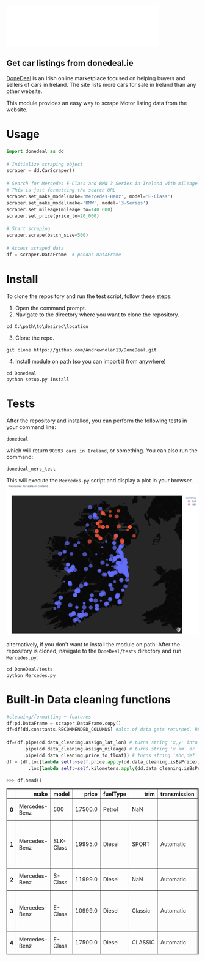![alt text](media/donedeal-logo-white-footer.svg)
## Get car listings from donedeal.ie
<a href = "www.donedeal.ie">DoneDeal</a>
 is an Irish online marketplace focused on helping buyers and sellers of cars in Ireland. The site lists more cars for sale in Ireland than any other website.

 This module provides an easy way to scrape Motor listing data from the website. 


# Usage

```python
import donedeal as dd

# Initialize scraping object
scraper = dd.CarScraper()

# Search for Mercedes E-Class and BMW 3 Series in Ireland with mileage under 140,000km and price under 20,000
# This is just formatting the search URL
scraper.set_make_model(make='Mercedes-Benz', model='E-Class') 
scraper.set_make_model(make='BMW', model='3-Series')
scraper.set_mileage(mileage_to=140_000)
scraper.set_price(price_to=20_000)

# Start scraping
scraper.scrape(batch_size=500)

# Access scraped data
df = scraper.DataFrame  # pandas.DataFrame
```
# Install
To clone the repository and run the test script, follow these steps:

1. Open the command prompt.
2. Navigate to the directory where you want to clone the repository.
```
cd C:\path\to\desired\location
```
3. Clone the repo.
```
git clone https://github.com/Andrewnolan13/DoneDeal.git
```
4. Install module on path (so you can import it from anywhere)
```
cd Donedeal
python setup.py install
```

# Tests
After the repository and installed, you can perform the following tests in your command line:
```
donedeal
```
which will return `90593 cars in Ireland`, or something. 
You can also run the command:
```
donedeal_merc_test
```
This will execute the `Mercedes.py` script and display a plot in your browser.
![alt text](media/image.png)

alternatively, if you don't want to install the module on path:
After the repository is cloned, navigate to the `DoneDeal/tests` directory and run `Mercedes.py`:
```
cd DoneDeal/tests
python Mercedes.py
```
<!-- ![alt text](media/plot.html) -->
# Built-in Data cleaning functions
```python
#cleaning/formatting + features
df:pd.DataFrame = scraper.DataFrame.copy()
df=df[dd.constants.RECOMMENDED_COLUMNS] #alot of data gets returned, RECOMMENDED_COLUMNS is an optional subset of columns 

df=(df.pipe(dd.data_cleaning.assign_lat_lon) # turns string 'x,y' into (float(x),float(y))
      .pipe(dd.data_cleaning.assign_mileage) # turns string 'x km' or 'x mi' into float(x) in km (turns mi to km)
      .pipe(dd.data_cleaning.price_to_float)) # turns string 'abc,def' into float(abcdef)
df = (df.loc[lambda self:~self.price.apply(dd.data_cleaning.isBsPrice)] # drops prices like 1234,123456,123456789,111111111 etc 
        .loc[lambda self:~self.kilometers.apply(dd.data_cleaning.isBsPrice)])# sometimes the mileage is bs too. sequential digits like 123456 are just so unlikely 

```
```python
>>> df.head()
```
<!-- <style>
  .dataframe {
    font-size: 8px;
  }
</style> -->
<table border="1" class="dataframe">
  <thead>
    <tr style="text-align: right;">  <!--font-size: 10px;-->
      <th></th>
      <th>make</th>
      <th>model</th>
      <th>price</th>
      <th>fuelType</th>
      <th>trim</th>
      <th>transmission</th>
      <th>engine</th>
      <th>enginePower</th>
      <th>acceleration</th>
      <th>seats</th>
      <th>numDoors</th>
      <th>colour</th>
      <th>country</th>
      <th>owners</th>
      <th>roadTax</th>
      <th>NCTExpiry</th>
      <th>bodyType</th>
      <th>year</th>
      <th>currency</th>
      <th>sellerType</th>
      <th>county</th>
      <th>countyTown</th>
      <th>header</th>
      <th>friendlyUrl</th>
      <th>lat</th>
      <th>lon</th>
      <th>kilometers</th>
    </tr>
  </thead>
  <tbody>
    <tr>
      <th>0</th>
      <td>Mercedes-Benz</td>
      <td>500</td>
      <td>17500.0</td>
      <td>Petrol</td>
      <td>NaN</td>
      <td></td>
      <td>5.0 L</td>
      <td>NaN</td>
      <td>NaN</td>
      <td>4</td>
      <td></td>
      <td>Grey</td>
      <td>Ireland</td>
      <td>3</td>
      <td></td>
      <td>May 2025</td>
      <td>Coupe</td>
      <td>1987</td>
      <td>EUR</td>
      <td>PRIVATE</td>
      <td>Co. Dublin</td>
      <td>Dublin 16</td>
      <td>1987 Mercedes-Benz 500</td>
      <td>https://www.donedeal.ie/cars-for-sale/1987-mercedes-benz-500/35499157</td>
      <td>53.255728</td>
      <td>-6.296347</td>
      <td>99000.000</td>
    </tr>
    <tr>
      <th>1</th>
      <td>Mercedes-Benz</td>
      <td>SLK-Class</td>
      <td>19995.0</td>
      <td>Diesel</td>
      <td>SPORT</td>
      <td>Automatic</td>
      <td>2.1 L</td>
      <td>204 hp</td>
      <td>6.7 sec</td>
      <td>2</td>
      <td>2</td>
      <td>Blue</td>
      <td>Ireland</td>
      <td>2</td>
      <td>280</td>
      <td>Jul 2025</td>
      <td>Convertible</td>
      <td>2014</td>
      <td>EUR</td>
      <td>PRO</td>
      <td>Co. Mayo</td>
      <td>Ballina</td>
      <td>141 MERCEDES SLK 250CDI AUTO AMG - LOW MILES -</td>
      <td>https://www.donedeal.ie/cars-for-sale/141-mercedes-slk-250cdi-auto-amg-low-miles-/36950512</td>
      <td>54.114950</td>
      <td>-9.155069</td>
      <td>111688.196</td>
    </tr>
    <tr>
      <th>2</th>
      <td>Mercedes-Benz</td>
      <td>S-Class</td>
      <td>11999.0</td>
      <td>Diesel</td>
      <td>NaN</td>
      <td>Automatic</td>
      <td>3.0 L</td>
      <td>NaN</td>
      <td>NaN</td>
      <td>5</td>
      <td>4</td>
      <td>Silver</td>
      <td>Ireland</td>
      <td>9</td>
      <td>1250</td>
      <td>Jan 2025</td>
      <td>Saloon</td>
      <td>2010</td>
      <td>EUR</td>
      <td>PRIVATE</td>
      <td>Co. Dublin</td>
      <td>South County</td>
      <td>Mercedes-Benz S-Class</td>
      <td>https://www.donedeal.ie/cars-for-sale/mercedes-benz-s-class/33603970</td>
      <td>53.269971</td>
      <td>-6.224923</td>
      <td>110000.000</td>
    </tr>
    <tr>
      <th>3</th>
      <td>Mercedes-Benz</td>
      <td>E-Class</td>
      <td>10999.0</td>
      <td>Diesel</td>
      <td>Classic</td>
      <td>Automatic</td>
      <td>2.1 L</td>
      <td>136 hp</td>
      <td>9.5 sec</td>
      <td>5</td>
      <td>4</td>
      <td>Black</td>
      <td>Ireland</td>
      <td>5</td>
      <td>280</td>
      <td>Nov 2024</td>
      <td>Saloon</td>
      <td>2013</td>
      <td>EUR</td>
      <td>PRO</td>
      <td>Co. Dublin</td>
      <td>Dublin 15</td>
      <td>Mercedes-Benz E-Class 200 CDI Blue Efficiency ECO</td>
      <td>https://www.donedeal.ie/cars-for-sale/mercedes-benz-e-class-200-cdi-blue-efficiency-eco/37552808</td>
      <td>53.390700</td>
      <td>-6.381690</td>
      <td>135999.000</td>
    </tr>
    <tr>
      <th>4</th>
      <td>Mercedes-Benz</td>
      <td>E-Class</td>
      <td>17500.0</td>
      <td>Diesel</td>
      <td>CLASSIC</td>
      <td>Automatic</td>
      <td>2.1 L</td>
      <td>136 hp</td>
      <td>9.5 sec</td>
      <td>5</td>
      <td>4</td>
      <td>Black</td>
      <td>Ireland</td>
      <td>3</td>
      <td>200</td>
      <td>Mar 2025</td>
      <td>Saloon</td>
      <td>2015</td>
      <td>EUR</td>
      <td>PRIVATE</td>
      <td>Co. Dublin</td>
      <td>Clondalkin</td>
      <td>Mercedes Benz E220 2015</td>
      <td>https://www.donedeal.ie/cars-for-sale/mercedes-benz-e220-2015/37024503</td>
      <td>53.327529</td>
      <td>-6.400042</td>
      <td>206000.000</td>
    </tr>
  </tbody>
</table>

